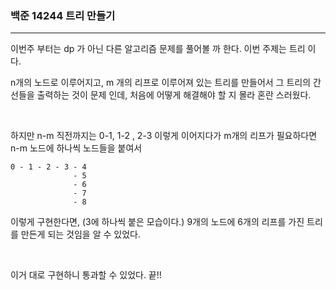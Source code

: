 ### 백준 14244 트리 만들기

---

이번주 부터는 dp 가 아닌 다른 알고리즘 문제를 풀어볼 까 한다. 이번 주제는 트리 이다.
<br>

n개의 노드로 이루어지고, m 개의 리프로 이루어져 있는 트리를 만들어서 그 트리의 간선들을 출력하는 것이 문제 인데, 처음에 어떻게 해결해야 할 지 몰라 혼란 스러웠다.

<br>

하지만 n-m 직전까지는 0-1, 1-2 , 2-3 이렇게 이어지다가 m개의 리프가 필요하다면 n-m 노드에 하나씩 노드들을 붙여서 

```
0 - 1 - 2 - 3 - 4
              - 5
              - 6
              - 7
              - 8
```

이렇게 구현한다면, (3에 하나씩 붙은 모습이다.) 9개의 노드에 6개의 리프를 가진 트리를 만든게 되는 것임을 알 수 있었다.

<br> 

이거 대로 구현하니 통과할 수 있었다. 끝!!

```CPP


```
